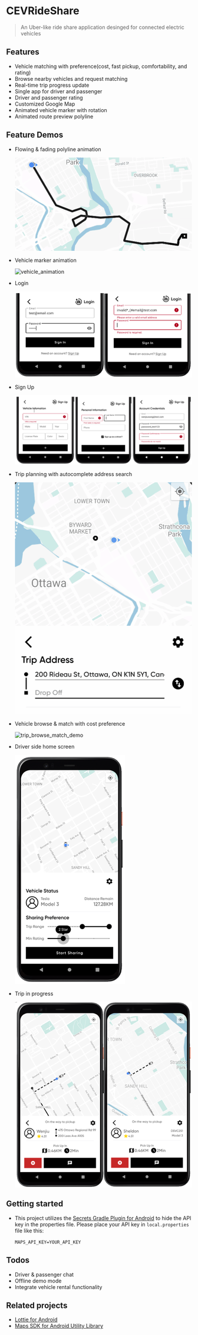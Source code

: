 # CEVRideShare
> An Uber-like ride share application desinged for connected electric vehicles 

## Features
- Vehicle matching with preference(cost, fast pickup, comfortability, and rating)
- Browse nearby vehicles and request matching
- Real-time trip progress update
- Single app for driver and passenger
- Driver and passenger rating 
- Customized Google Map 
- Animated vehicle marker with rotation
- Animated route preview polyline

## Feature Demos
- Flowing & fading polyline animation

    ![polyline_animation](media/polyline_animation.gif)

- Vehicle marker animation

    ![vehicle_animation](media/vehicle_animation.gif)

- Login

    ![login](media/login.png)

- Sign Up

    ![signup](media/signup.png)

- Trip planning with autocomplete address search 

    ![auto_complete_search](media/auto_complete_search.gif)

- Vehicle browse & match with cost preference

    ![trip_browse_match_demo](media/trip_browse_match_demo.gif)

- Driver side home screen 

    ![driver_home](media/driver_home.png)

- Trip in progress

    ![trip_progress](media/trip_progress.png)


## Getting started
- This project utilizes the [Secrets Gradle Plugin for Android](https://github.com/google/secrets-gradle-plugin) to hide the API key in the properties file.
Please place your API key in `local.properties` file like this:
    ```
    MAPS_API_KEY=YOUR_API_KEY
    ```

## Todos
- Driver & passenger chat
- Offline demo mode
- Integrate vehicle rental functionality

## Related projects
- [Lottie for Android](https://github.com/airbnb/lottie-android)
- [Maps SDK for Android Utility Library](https://github.com/googlemaps/android-maps-utils)
